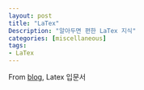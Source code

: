 ```yaml
---
layout: post
title: "LaTex"
Description: "알아두면 편한 LaTex 지식"
categories: [miscellaneous]
tags: 
- LaTex
---
```


From [blog](http://hellbell.tistory.com/entry/OSX-Sublime-Text-3-Latex-Plugin-설치기), Latex 입문서

